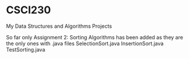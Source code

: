# CSCI230
My Data Structures and Algorithms Projects

So far only Assignment 2: Sorting Algorithms has been added as they are the only ones with .java files
SelectionSort.java
InsertionSort.java
TestSorting.java
